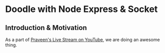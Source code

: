 # Doodle with Node Express & Socket

## Introduction & Motivation

As a part of [Praveen's Live Stream on YouTube](https://youtu.be/gSbQoiupqrY), we are doing an awesome thing.